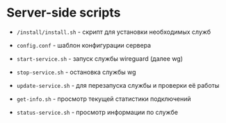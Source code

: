 # Server-side scripts

* ```/install/install.sh``` - скрипт для установки необходимых служб
* ```config.conf``` - шаблон конфигурации сервера
* ```start-service.sh``` - запуск службы wireguard (далее wg)

* ```stop-service.sh``` - остановка службы wg

* ```update-service.sh``` - для перезапуска службы и проверки её работы

* ```get-info.sh``` - просмотр текущей статистики подключений

* ```status-service.sh``` - просмотр информации по службе 
